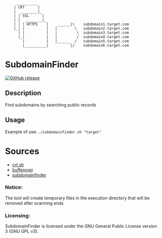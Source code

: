 ```shell
     __________
    | CRT      |
    |  ________|_
    | | SSL      |
    | |  ________|_
    | | | HTTPS    |    ______|\    subdomain1.target.com
    |_| |          |   |        \   subdomain2.target.com
      | |          |   |         \  subdomain3.target.com
      |_|          |   |         /  subdomain4.target.com
        |          |   |______  /   subdomain5.target.com
        |__________|          |/    subdomain6.target.com
```
# SubdomainFinder

[![GitHub release](https://img.shields.io/github/v/release/matthernet/SubdomainCertificate)](https://github.com/matthernet/SubdomainCertificate/releases/)

## Description
Find subdomains by searching public records

## Usage
Example of use: `./subdomainfinder.sh "target"`

# Sources 
- [crt.sh](https://crt.sh)
- [bufferover](https://dns.bufferover.run)
- [subdomainfinder](https://subdomainfinder.c99.nl)

### Notice:
The tool will create temporary files in the execution directory that will be removed after scanning ends

### Licensing:
SubdomainFinder is licensed under the GNU General Public License version 3 (GNU GPL v3).
